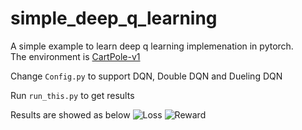 # simple_deep_q_learning
A simple example to learn deep q learning implemenation in pytorch.  
The environment is [CartPole-v1](https://gym.openai.com/envs/)

Change `Config.py` to support DQN, Double DQN and Dueling DQN

Run `run_this.py` to get results

Results are showed as below
![Loss](https://github.com/junfeizhuang/simple_deep_q_learning/blob/master/results/Loss.jpg)
![Reward](https://github.com/junfeizhuang/simple_deep_q_learning/blob/master/results/reward.jpg)
